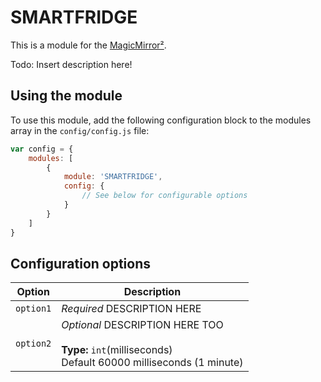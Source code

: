 # SMARTFRIDGE

This is a module for the [MagicMirror²](https://github.com/MichMich/MagicMirror/).

Todo: Insert description here!

## Using the module

To use this module, add the following configuration block to the modules array in the `config/config.js` file:
```js
var config = {
    modules: [
        {
            module: 'SMARTFRIDGE',
            config: {
                // See below for configurable options
            }
        }
    ]
}
```

## Configuration options

| Option           | Description
|----------------- |-----------
| `option1`        | *Required* DESCRIPTION HERE
| `option2`        | *Optional* DESCRIPTION HERE TOO <br><br>**Type:** `int`(milliseconds) <br>Default 60000 milliseconds (1 minute)
